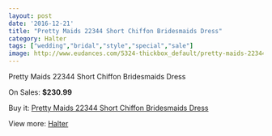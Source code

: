 ```yaml
---
layout: post
date: '2016-12-21'
title: "Pretty Maids 22344 Short Chiffon Bridesmaids Dress"
category: Halter
tags: ["wedding","bridal","style","special","sale"]
image: http://www.eudances.com/5324-thickbox_default/pretty-maids-22344-short-chiffon-bridesmaids-dress.jpg
---
```

Pretty Maids 22344 Short Chiffon Bridesmaids Dress

On Sales: **$230.99**
<a href="https://www.eudances.com/en/halter/1805-pretty-maids-22344-short-chiffon-bridesmaids-dress.html"><amp-img layout="responsive" width="600" height="600" src="//www.eudances.com/5324-thickbox_default/pretty-maids-22344-short-chiffon-bridesmaids-dress.jpg" alt="Pretty Maids 22344 Short Chiffon Bridesmaids Dress 0" /></a>
<a href="https://www.eudances.com/en/halter/1805-pretty-maids-22344-short-chiffon-bridesmaids-dress.html"><amp-img layout="responsive" width="600" height="600" src="//www.eudances.com/5325-thickbox_default/pretty-maids-22344-short-chiffon-bridesmaids-dress.jpg" alt="Pretty Maids 22344 Short Chiffon Bridesmaids Dress 1" /></a>

Buy it: [Pretty Maids 22344 Short Chiffon Bridesmaids Dress](https://www.eudances.com/en/halter/1805-pretty-maids-22344-short-chiffon-bridesmaids-dress.html "Pretty Maids 22344 Short Chiffon Bridesmaids Dress")

View more: [Halter](https://www.eudances.com/en/19-halter "Halter")